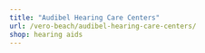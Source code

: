 ```yaml
---
title: "Audibel Hearing Care Centers"
url: /vero-beach/audibel-hearing-care-centers/
shop: hearing aids
---
```

